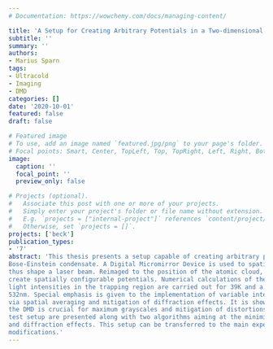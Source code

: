```yaml
---
# Documentation: https://wowchemy.com/docs/managing-content/

title: 'A Setup for Creating Arbitrary Potentials in a Two-dimensional 39K BEC with a Digital Micromirror Device'
subtitle: ''
summary: ''
authors:
- Marius Sparn
tags:
- Ultracold
- Imaging
- DMD
categories: []
date: '2020-10-01'
featured: false
draft: false

# Featured image
# To use, add an image named `featured.jpg/png` to your page's folder.
# Focal points: Smart, Center, TopLeft, Top, TopRight, Left, Right, BottomLeft, Bottom, BottomRight.
image:
  caption: ''
  focal_point: ''
  preview_only: false

# Projects (optional).
#   Associate this post with one or more of your projects.
#   Simply enter your project's folder or file name without extension.
#   E.g. `projects = ["internal-project"]` references `content/project/deep-learning/index.md`.
#   Otherwise, set `projects = []`.
projects: ['beck']
publication_types:
- '7'
abstract: 'This thesis presents a setup capable of creating arbitrary potentials for a two-dimensional
Bose-Einstein condensate. A Digital Micromirror Device is used to spatially modulate and
thus shape a laser beam. Reimaged to the position of the atomic cloud, this laser beam can
create spatially configurable potentials. Numerical calculations of the resulting potentials and
light intensities in the trapping region are carried out for 39K and a laser with a wavelength of
532nm. Special emphasis is given to the implementation of variable intensities (grayscales)
via spatial averaging and mitigation of diffraction effects. It is shown that a high resolution of
the DMD is crucial for maximum grayscales and mitigation of distortions. Results from a
test setup are presented along with two algorithms aiming at the minimization of distortions
and diffraction effects. This setup can be transferred to the main experiment with only small
modifications.'
---
```

